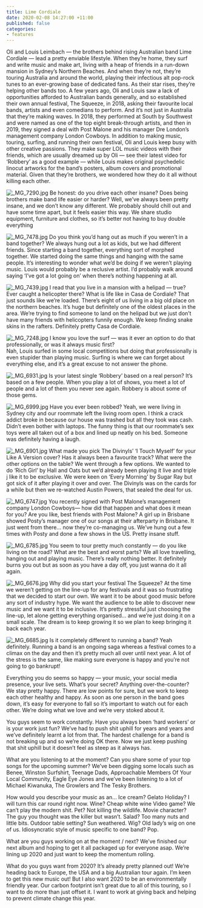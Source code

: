 ```yaml
---
title: Lime Cordiale
date: 2020-02-08 14:27:00 +11:00
published: false
categories:
- features
---
```


Oli and Louis Leimbach — the brothers behind rising Australian band Lime Cordiale — lead a pretty enviable lifestyle. When they’re home, they surf and write music and make art, living with a heap of friends in a run-down mansion in Sydney’s Northern Beaches. And when they’re not, they’re touring Australia and around the world, playing their infectious alt pop-rock tunes to an ever-growing base of dedicated fans. 
As their star rises, they’re helping other bands too. A few years ago, Oli and Louis saw a lack of opportunities afforded to Australian bands generally, and so established their own annual festival, The Squeeze, in 2018, asking their favourite local bands, artists and even comedians to perform. 
And it’s not just in Australia that they’re making waves. In 2018, they performed at South by Southwest and were named as one of the top eight break-through artists, and then in 2019, they signed a deal with Post Malone and his manager Dre London’s management company London Cowboys. 
In addition to making music, touring, surfing, and running their own festival, Oli and Louis keep busy with other creative passions. They make super LOL music videos with their friends, which are usually dreamed up by Oli — see their latest video for ‘Robbery’ as a good example — while Louis makes original psychedelic linocut artworks for the band’s posters, album covers and promotional material. Given that they’re brothers, we wondered how they do it all without killing each other. 


![_MG_7290.jpg](/uploads/_MG_7290.jpg)
Be honest: do you drive each other insane? Does being brothers make band life easier or harder?
Well, we’ve always been pretty insane, and we don’t know any different. We probably should chill out and have some time apart, but it feels easier this way. We share studio equipment, furniture and clothes, so it’s better not having to buy double everything

![_MG_7478.jpg](/uploads/_MG_7478.jpg)
Do you think you’d hang out as much if you weren’t in a band together? 
We always hung out a lot as kids, but we had different friends. Since starting a band together, everything sort of morphed together. We started doing the same things and hanging with the same people. It’s interesting to wonder what we’d be doing if we weren’t playing music. Louis would probably be a reclusive artist. I’d probably walk around saying ‘I’ve got a lot going on’ when there’s nothing happening at all.

![_MG_7439.jpg](/uploads/_MG_7439.jpg)
I read that you live in a mansion with a helipad — true? Ever caught a helicopter there? What is life like in Casa de Cordiale? 
That just sounds like we’re loaded. There’s eight of us living in a big old place on the northern beaches. It’s huge but definitely one of the oldest places in the area. We’re trying to find someone to land on the helipad but we just don’t have many friends with helicopters funnily enough. We keep finding snake skins in the rafters. Definitely pretty Casa de Cordiale.

![_MG_7248.jpg](/uploads/_MG_7248.jpg)
I know you love the surf — was it ever an option to do that professionally, or was it always music first?  
Nah, Louis surfed in some local competitions but doing that professionally is even stupider than playing music. Surfing is where we can forget about everything else, and it’s a great excuse to not answer the phone.

![_MG_6931.jpg](/uploads/_MG_6931.jpg)
Is your latest single ‘Robbery’ based on a real person? 
It’s based on a few people. When you play a lot of shows, you meet a lot of people and a lot of them you never see again. Robbery is about some of those gems.

![_MG_6999.jpg](/uploads/_MG_6999.jpg)
Have you ever been robbed?
Yeah, we were living in Sydney city and our roommate left the living room open. I think a crack addict broke in because our house was trashed but all they took was cash. Didn’t even bother with laptops. The funny thing is that our roommate’s sex toys were all taken out of a box and lined up neatly on his bed. Someone was definitely having a laugh.

![_MG_6901.jpg](/uploads/_MG_6901.jpg)
What made you pick The Divinyls’ ‘I Touch Myself’ for your Like A Version cover? Has it always been a favourite track? What were the other options on the table? 
We went through a few options. We wanted to do ‘Rich Girl’ by Hall and Oats but we’d already been playing it live and triple j like it to be exclusive. We were keen on ‘Every Morning’ by Sugar Ray but got sick of it after playing it over and over. The Divinyls was on the cards for a while but then we re-watched Austin Powers, that sealed the deal for us.

![_MG_6747.jpg](/uploads/_MG_6747.jpg)
You recently signed with Post Malone’s management company London Cowboys— how did that happen and what does it mean for you? Are you like, best friends with Post Malone? 
A girl up in Brisbane showed Posty’s manager one of our songs at their afterparty in Brisbane. It just went from there… now they’re co-managing us. We’ve hung out a few times with Posty and done a few shows in the US. Pretty insane stuff.
 
![_MG_6785.jpg](/uploads/_MG_6785.jpg)
You seem to tour pretty much constantly — do you like living on the road? What are the best and worst parts? 
We all love travelling, hanging out and playing music. There’s really nothing better. It definitely burns you out but as soon as you have a day off, you just wanna do it all again. 
 
![_MG_6676.jpg](/uploads/_MG_6676.jpg)
Why did you start your festival The Squeeze? 
At the time we weren’t getting on the line-up for any festivals and it was so frustrating that we decided to start our own. We want it to be about good music before any sort of industry hype. We want the audience to be able to discover new music and we want it to be inclusive. It’s pretty stressful just choosing the line-up, let alone getting everything organised… and we’re just doing it on a small scale. The dream is to keep growing it so we plan to keep bringing it back each year.

![_MG_6685.jpg](/uploads/_MG_6685.jpg)
Is it completely different to running a band? 
Yeah definitely. Running a band is an ongoing saga whereas a festival comes to a climax on the day and then it’s pretty much all over until next year. A lot of the stress is the same, like making sure everyone is happy and you’re not going to go bankrupt!
 
Everything you do seems so happy — your music, your social media presence, your live sets. What’s your secret? Anything over-the-counter? 
We stay pretty happy. There are low points for sure, but we work to keep each other healthy and happy. As soon as one person in the band goes down, it’s easy for everyone to fall so it’s important to watch out for each other. We’re doing what we love and we’re very stoked about it.
 
You guys seem to work constantly. Have you always been ‘hard workers’ or is your work just fun? 
We’ve had to push shit uphill for years and years and we’ve definitely learnt a lot from that. The hardest challenge for a band is not breaking up and so we’re doing OK there. Now we just keep pushing that shit uphill but it doesn’t feel as steep as it always has.
 
What are you listening to at the moment? Can you share some of your top songs for the upcoming summer? 
We’ve been digging some locals such as Benee, Winston Surfshirt, Teenage Dads, Approachable Members Of Your Local Community, Eagle Eye Jones and we’ve been listening to a lot of Michael Kiwanuka, The Growlers and The Tesky Brothers. 
 
How would you describe your music as an...
Ice cream? Gelato
Holiday? I will turn this car round right now.
Wine? Cheap white wine
Video game? We can’t play the modern shit.
Pet? Not killing the wildlife.
Movie character? The guy you thought was the killer but wasn’t.
Salad? Too many nuts and little bits.
Outdoor table setting? Sun weathered.
Wig? Old lady’s wig on one of us.
Idiosyncratic style of music specific to one band? Pop.
 
What are you guys working on at the moment / next? 
We’ve finished our next album and hoping to get it all packaged up for everyone asap. We’re lining up 2020 and just want to keep the momentum rolling.
 
What do you guys want from 2020? 
It’s already pretty planned out! We’re heading back to Europe, the USA and a big Australian tour again. I’m keen to get this new music out! But I also want 2020 to be an environmentally friendly year. Our carbon footprint isn’t great due to all of this touring, so I want to do more than just offset it. I want to work at giving back and helping to prevent climate change this year.
